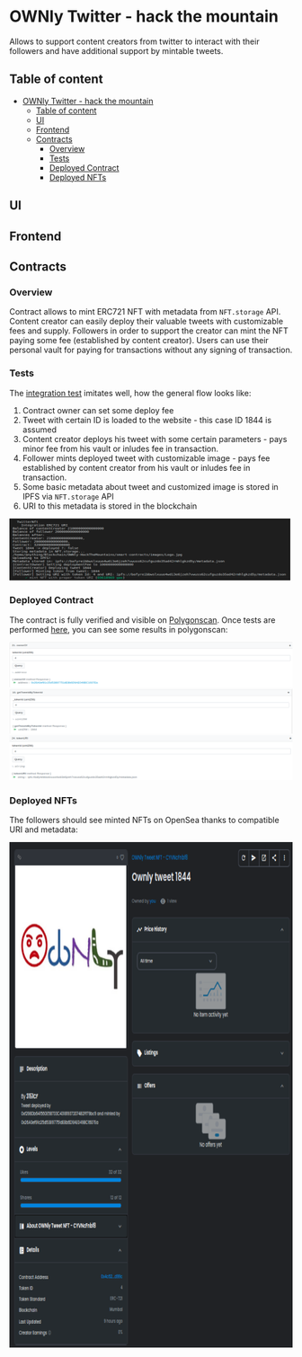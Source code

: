 # OWNly Twitter - hack the mountain
Allows to support content creators from twitter to interact with their followers and have additional support by mintable tweets.

## Table of content
- [OWNly Twitter - hack the mountain](#ownly-twitter---hack-the-mountain)
  - [Table of content](#table-of-content)
  - [UI](#ui)
  - [Frontend](#frontend)
  - [Contracts](#contracts)
    - [Overview](#overview)
    - [Tests](#tests)
    - [Deployed Contract](#deployed-contract)
    - [Deployed NFTs](#deployed-nfts)

## UI

###

## Frontend

###

## Contracts

### Overview
Contract allows to mint ERC721 NFT with metadata from `NFT.storage` API. Content creator can easily deploy their valuable tweets with customizable fees and supply. Followers in order to support the creator can mint the NFT paying some fee (established by content creator). Users can use their personal vault for paying for transactions without any signing of transaction.

### Tests
The [integration test](https://github.com/OWNly-Hackathon-Prpoject/contracts/tree/main/test/integration) imitates well, how the general flow looks like:
1. Contract owner can set some deploy fee
2. Tweet with certain ID is loaded to the website - this case ID 1844 is assumed
3. Content creator deploys his tweet with some certain parameters - pays minor fee from his vault or inludes fee in transaction.
4. Follower mints deployed tweet with customizable image - pays fee established by content creator from his vault or inludes fee in transaction.
5. Some basic metadata about tweet and customized image is stored in IPFS via `NFT.storage` API
6. URI to this metadata is stored in the blockchain 

<img src=./images/contracts/Tests.png alt="drawing" width="500" height="110"/>

### Deployed Contract
The contract is fully verified and visible on [Polygonscan](https://mumbai.polygonscan.com/address/0x4c629d4f72fc89cc2ca1650994429bcd91c3d99c). Once tests are performed [here](#tests), you can see some results in polygonscan:

<img src=./images/contracts/FunctionExampleOwnerOf.png alt="drawing" width="650" height="80"/>

<img src=./images/contracts/FunctionExampleTweetId.png alt="drawing" width="650" height="80"/>

<img src=./images/contracts/FunctionExampleURI.png alt="drawing" width="650" height="80"/>

### Deployed NFTs
The followers should see minted NFTs on OpenSea thanks to compatible URI and metadata:

<img src=./images/contracts/NFT.png alt="drawing" width="700" height="900"/>



